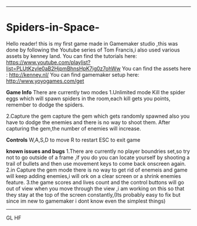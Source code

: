 *******************************
# Spiders-in-Space-
Hello reader! this is my first game made in Gamemaker studio ,this was done by following the Youtube series of Tom Francis,i also used various assets by kenney land.
You can find the tutorials here:  https://www.youtube.com/playlist?list=PLUtKzyIe0aB2HjpmBhnsHpK7ig0z7ohWw
You can find the assets here :  http://kenney.nl/
You can find gamemaker setup here: http://www.yoyogames.com/get

**Game Info**
There are currently two modes
1.Unlimited mode
Kill the spider eggs which will  spawn spiders in the room,each kill gets you points, remember to dodge the spiders.

2.Capture the gem
capture the gem which gets randomly spawned also you have to dodge the enemies and there is no way to shoot them.
After capturing the gem,the number of enemies will increase.

**Controls**
W,A,S,D to move
R to restart
ESC to exit game

**known issues and bugs**
1.There are currently no player boundries set,so try not to go outside of a frame ,if you do you can locate yourself by shooting a trail of bullets and then use movement keys to come back onscreen again.
2.in Capture the gem mode there is no way to get rid of enemeis and game will keep adding enemies,i will ork on a clear screen or a shrink enemies feature.
3.the game scores and lives count and the control buttons will go out of view when you move through the view ,i am working on this so that they stay at the top of the screen constantly,(Its probably easy to fix but since im new to gamemaker i dont know even the simplest things)
*********************************
GL HF 
